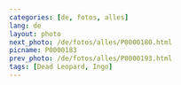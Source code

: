 ```yaml
---
categories: [de, fotos, alles]
lang: de
layout: photo
next_photo: /de/fotos/alles/P0000180.html
picname: P0000183
prev_photo: /de/fotos/alles/P0000193.html
tags: [Dead Leopard, Ingo]
---
```

